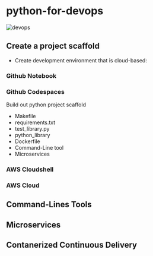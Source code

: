 # python-for-devops

![devops](https://github.com/AbhishekBaske/python-for-devops/assets/72940221/1d14d757-1c9d-415f-9b55-5c70c002c9fc)


## Create a project scaffold

* Create development environment that is cloud-based:
### Github Notebook
### Github Codespaces
Build out python project scaffold

* Makefile
* requirements.txt
* test_library.py
* python_library
* Dockerfile
* Command-Line tool
* Microservices
### AWS Cloudshell
### AWS Cloud

## Command-Lines Tools

## Microservices

## Contanerized Continuous Delivery
